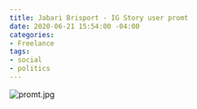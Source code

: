 ```yaml
---
title: Jabari Brisport - IG Story user promt
date: 2020-06-21 15:54:00 -04:00
categories:
- Freelance
tags:
- social
- politics
---
```


![promt.jpg](/uploads/promt.jpg)